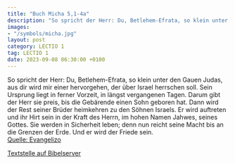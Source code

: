 ```yaml
---
title: "Buch Micha 5,1-4a"
description: "So spricht der Herr: Du, Betlehem-Efrata, so klein unter den Gauen Judas, aus dir wird mir einer hervorgehen, der über Israel herrschen soll. Sein Ursprung liegt in ferner Vorzeit, in längst vergangenen Tagen. Darum gibt der Herr sie preis, bis die Gebärende einen Sohn geboren ha...."
images:
- "/symbols/micha.jpg"
layout: post
category: LECTIO 1
tag: LECTIO 1
date: 2023-09-08 06:30:00 +0100
---
```

So spricht der Herr: Du, Betlehem-Efrata, so klein unter den Gauen Judas, aus dir wird mir einer hervorgehen, der über Israel herrschen soll. Sein Ursprung liegt in ferner Vorzeit, in längst vergangenen Tagen.
Darum gibt der Herr sie preis, bis die Gebärende einen Sohn geboren hat.<!--more--> Dann wird der Rest seiner Brüder heimkehren zu den Söhnen Israels.
Er wird auftreten und ihr Hirt sein in der Kraft des Herrn, im hohen Namen Jahwes, seines Gottes. Sie werden in Sicherheit leben; denn nun reicht seine Macht bis an die Grenzen der Erde.
Und er wird der Friede sein.<br>
[Quelle: Evangelizo](https://evangeliumtagfuertag.org/DE/gospel)

[Textstelle auf Bibelserver](https://www.bibleserver.com/EU/Micha5,1-4a)
